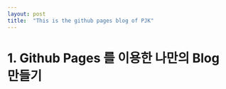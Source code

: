 ```yaml
---
layout: post
title:  "This is the github pages blog of PJK"
---
```


# 1. Github Pages 를 이용한 나만의 Blog 만들기

